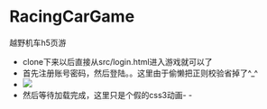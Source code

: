 # RacingCarGame
越野机车h5页游
* clone下来以后直接从src/login.html进入游戏就可以了
* 首先注册账号密码，然后登陆。。这里由于偷懒把正则校验省掉了^_^
* <img src="http://imgtech.gmw.cn/attachement/jpg/site2/20111223/f04da22d7ba7105e1d7507.jpg">
* 然后等待加载完成，这里只是个假的css3动画- -
